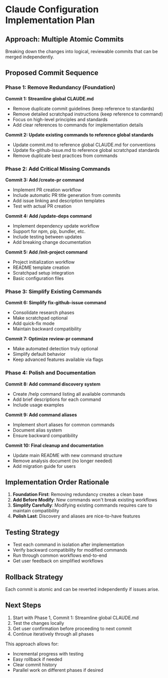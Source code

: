 # Claude Configuration Implementation Plan

## Approach: Multiple Atomic Commits

Breaking down the changes into logical, reviewable commits that can be merged independently.

## Proposed Commit Sequence

### Phase 1: Remove Redundancy (Foundation)

**Commit 1: Streamline global CLAUDE.md**

- Remove duplicate commit guidelines (keep reference to standards)
- Remove detailed scratchpad instructions (keep reference to command)
- Focus on high-level principles and standards
- Add clear references to commands for implementation details

**Commit 2: Update existing commands to reference global standards**

- Update commit.md to reference global CLAUDE.md for conventions
- Update fix-github-issue.md to reference global scratchpad standards
- Remove duplicate best practices from commands

### Phase 2: Add Critical Missing Commands

**Commit 3: Add /create-pr command**

- Implement PR creation workflow
- Include automatic PR title generation from commits
- Add issue linking and description templates
- Test with actual PR creation

**Commit 4: Add /update-deps command**

- Implement dependency update workflow
- Support for npm, pip, bundler, etc.
- Include testing between updates
- Add breaking change documentation

**Commit 5: Add /init-project command**

- Project initialization workflow
- README template creation
- Scratchpad setup integration
- Basic configuration files

### Phase 3: Simplify Existing Commands

**Commit 6: Simplify fix-github-issue command**

- Consolidate research phases
- Make scratchpad optional
- Add quick-fix mode
- Maintain backward compatibility

**Commit 7: Optimize review-pr command**

- Make automated detection truly optional
- Simplify default behavior
- Keep advanced features available via flags

### Phase 4: Polish and Documentation

**Commit 8: Add command discovery system**

- Create /help command listing all available commands
- Add brief descriptions for each command
- Include usage examples

**Commit 9: Add command aliases**

- Implement short aliases for common commands
- Document alias system
- Ensure backward compatibility

**Commit 10: Final cleanup and documentation**

- Update main README with new command structure
- Remove analysis document (no longer needed)
- Add migration guide for users

## Implementation Order Rationale

1. **Foundation First**: Removing redundancy creates a clean base
2. **Add Before Modify**: New commands won't break existing workflows
3. **Simplify Carefully**: Modifying existing commands requires care to maintain compatibility
4. **Polish Last**: Discovery and aliases are nice-to-have features

## Testing Strategy

- Test each command in isolation after implementation
- Verify backward compatibility for modified commands
- Run through common workflows end-to-end
- Get user feedback on simplified workflows

## Rollback Strategy

Each commit is atomic and can be reverted independently if issues arise.

## Next Steps

1. Start with Phase 1, Commit 1: Streamline global CLAUDE.md
2. Test the changes locally
3. Get user confirmation before proceeding to next commit
4. Continue iteratively through all phases

This approach allows for:

- Incremental progress with testing
- Easy rollback if needed
- Clear commit history
- Parallel work on different phases if desired
